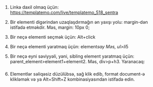 1. Linkə daxil olmaq üçün: https://templatemo.com/live/templatemo_518_sentra

2. Bir elementi digərindən uzaqlaşdırmağın ən yaxşı yolu: margin-dən istifadə etməkdir. Məs, margin: 10px 0;

3. Bir neçə elementi seçmək üçün: Alt+click

4. Bir neçə elementi yaratmaq üçün: element*say
Məs, ul>li*5
5. Bir neçə eyni səviyyəli, yəni, sibling element yaratmaq üçün: parent_element>element1+element2.
Məs, div>p+h3. Yaranacaq:
<div>
    <p></p>
    <h3></h3>
</div>

6. Elementlər səliqəsiz düzülübsə, sağ klik edib, format document-ə klikləmək və ya Alt+Shift+Z kombinasiyasından istifadə edin.
